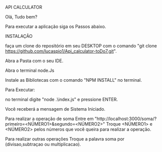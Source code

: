 API CALCULATOR

Olá, Tudo bem?

Para executar a aplicação siga os Passos abaixo.

INSTALAÇÃO

faça um clone do repositório em seu DESKTOP com o comando "git clone https://github.com/lucaspio1/Api_calculator-toDo7.git".

Abra a Pasta com o seu IDE.

Abra o terminal node.Js

Instale as Bibliotecas com o comando "NPM INSTALL" no terminal.

Para Executar:

no terminal digite "node .\index.js" e pressione ENTER.

Você receberá a mensagem de Sistema Iniciado.

Para realizar a operação de soma 
Entre em "http://localhost:3000/soma/?primeiro=<NÚMERO1>&segundo=<NÚMERO2>"
Troque <NÚMERO1> e <NÚMERO2> pelos números que você queira para realizar a operação.

Para realizar outras operações Troque a palavra soma por (divisao,subtraçao ou multiplicacao).